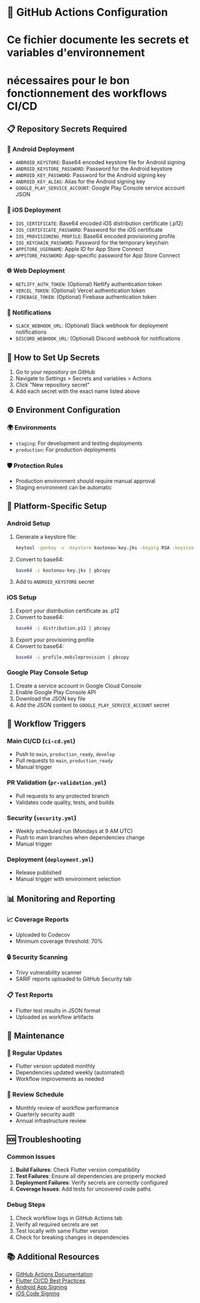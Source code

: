 # 🔧 GitHub Actions Configuration

# Ce fichier documente les secrets et variables d'environnement

# nécessaires pour le bon fonctionnement des workflows CI/CD

## 📋 Repository Secrets Required

### 🤖 Android Deployment

- `ANDROID_KEYSTORE`: Base64 encoded keystore file for Android signing
- `ANDROID_KEYSTORE_PASSWORD`: Password for the Android keystore
- `ANDROID_KEY_PASSWORD`: Password for the Android signing key
- `ANDROID_KEY_ALIAS`: Alias for the Android signing key
- `GOOGLE_PLAY_SERVICE_ACCOUNT`: Google Play Console service account JSON

### 🍎 iOS Deployment

- `IOS_CERTIFICATE`: Base64 encoded iOS distribution certificate (.p12)
- `IOS_CERTIFICATE_PASSWORD`: Password for the iOS certificate
- `IOS_PROVISIONING_PROFILE`: Base64 encoded provisioning profile
- `IOS_KEYCHAIN_PASSWORD`: Password for the temporary keychain
- `APPSTORE_USERNAME`: Apple ID for App Store Connect
- `APPSTORE_PASSWORD`: App-specific password for App Store Connect

### 🌐 Web Deployment

- `NETLIFY_AUTH_TOKEN`: (Optional) Netlify authentication token
- `VERCEL_TOKEN`: (Optional) Vercel authentication token
- `FIREBASE_TOKEN`: (Optional) Firebase authentication token

### 📧 Notifications

- `SLACK_WEBHOOK_URL`: (Optional) Slack webhook for deployment notifications
- `DISCORD_WEBHOOK_URL`: (Optional) Discord webhook for notifications

## 🔐 How to Set Up Secrets

1. Go to your repository on GitHub
2. Navigate to Settings > Secrets and variables > Actions
3. Click "New repository secret"
4. Add each secret with the exact name listed above

## ⚙️ Environment Configuration

### 🌍 Environments

- `staging`: For development and testing deployments
- `production`: For production deployments

### 🛡️ Protection Rules

- Production environment should require manual approval
- Staging environment can be automatic

## 📱 Platform-Specific Setup

### Android Setup

1. Generate a keystore file:
   ```bash
   keytool -genkey -v -keystore koutonou-key.jks -keyalg RSA -keysize 2048 -validity 10000 -alias koutonou
   ```
2. Convert to base64:
   ```bash
   base64 -i koutonou-key.jks | pbcopy
   ```
3. Add to `ANDROID_KEYSTORE` secret

### iOS Setup

1. Export your distribution certificate as .p12
2. Convert to base64:
   ```bash
   base64 -i distribution.p12 | pbcopy
   ```
3. Export your provisioning profile
4. Convert to base64:
   ```bash
   base64 -i profile.mobileprovision | pbcopy
   ```

### Google Play Console Setup

1. Create a service account in Google Cloud Console
2. Enable Google Play Console API
3. Download the JSON key file
4. Add the JSON content to `GOOGLE_PLAY_SERVICE_ACCOUNT` secret

## 🚀 Workflow Triggers

### Main CI/CD (`ci-cd.yml`)

- Push to `main`, `production_ready`, `develop`
- Pull requests to `main`, `production_ready`
- Manual trigger

### PR Validation (`pr-validation.yml`)

- Pull requests to any protected branch
- Validates code quality, tests, and builds

### Security (`security.yml`)

- Weekly scheduled run (Mondays at 9 AM UTC)
- Push to main branches when dependencies change
- Manual trigger

### Deployment (`deployment.yml`)

- Release published
- Manual trigger with environment selection

## 📊 Monitoring and Reporting

### 📈 Coverage Reports

- Uploaded to Codecov
- Minimum coverage threshold: 70%

### 🔒 Security Scanning

- Trivy vulnerability scanner
- SARIF reports uploaded to GitHub Security tab

### 📋 Test Reports

- Flutter test results in JSON format
- Uploaded as workflow artifacts

## 🔧 Maintenance

### 🔄 Regular Updates

- Flutter version updated monthly
- Dependencies updated weekly (automated)
- Workflow improvements as needed

### 📅 Review Schedule

- Monthly review of workflow performance
- Quarterly security audit
- Annual infrastructure review

## 🆘 Troubleshooting

### Common Issues

1. **Build Failures**: Check Flutter version compatibility
2. **Test Failures**: Ensure all dependencies are properly mocked
3. **Deployment Failures**: Verify secrets are correctly configured
4. **Coverage Issues**: Add tests for uncovered code paths

### Debug Steps

1. Check workflow logs in GitHub Actions tab
2. Verify all required secrets are set
3. Test locally with same Flutter version
4. Check for breaking changes in dependencies

## 📚 Additional Resources

- [GitHub Actions Documentation](https://docs.github.com/en/actions)
- [Flutter CI/CD Best Practices](https://docs.flutter.dev/deployment/cd)
- [Android App Signing](https://developer.android.com/studio/publish/app-signing)
- [iOS Code Signing](https://developer.apple.com/support/code-signing/)
